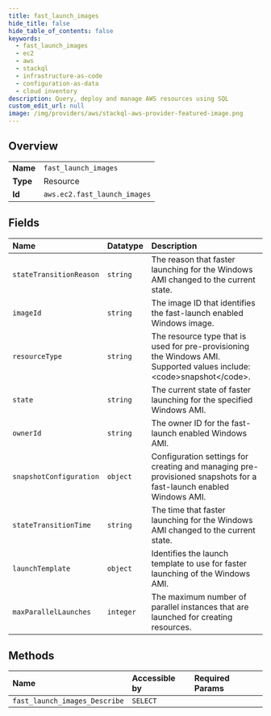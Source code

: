 ```yaml
---
title: fast_launch_images
hide_title: false
hide_table_of_contents: false
keywords:
  - fast_launch_images
  - ec2
  - aws    
  - stackql
  - infrastructure-as-code
  - configuration-as-data
  - cloud inventory
description: Query, deploy and manage AWS resources using SQL
custom_edit_url: null
image: /img/providers/aws/stackql-aws-provider-featured-image.png
---
```

  
    

## Overview
<table><tbody>
<tr><td><b>Name</b></td><td><code>fast_launch_images</code></td></tr>
<tr><td><b>Type</b></td><td>Resource</td></tr>
<tr><td><b>Id</b></td><td><code>aws.ec2.fast_launch_images</code></td></tr>
</tbody></table>

## Fields
| Name | Datatype | Description |
|:-----|:---------|:------------|
| `stateTransitionReason` | `string` | The reason that faster launching for the Windows AMI changed to the current state. |
| `imageId` | `string` | The image ID that identifies the fast-launch enabled Windows image. |
| `resourceType` | `string` | The resource type that is used for pre-provisioning the Windows AMI. Supported values include: &lt;code&gt;snapshot&lt;/code&gt;. |
| `state` | `string` | The current state of faster launching for the specified Windows AMI. |
| `ownerId` | `string` | The owner ID for the fast-launch enabled Windows AMI. |
| `snapshotConfiguration` | `object` | Configuration settings for creating and managing pre-provisioned snapshots for a fast-launch enabled Windows AMI. |
| `stateTransitionTime` | `string` | The time that faster launching for the Windows AMI changed to the current state. |
| `launchTemplate` | `object` | Identifies the launch template to use for faster launching of the Windows AMI. |
| `maxParallelLaunches` | `integer` | The maximum number of parallel instances that are launched for creating resources. |
## Methods
| Name | Accessible by | Required Params |
|:-----|:--------------|:----------------|
| `fast_launch_images_Describe` | `SELECT` |  |
